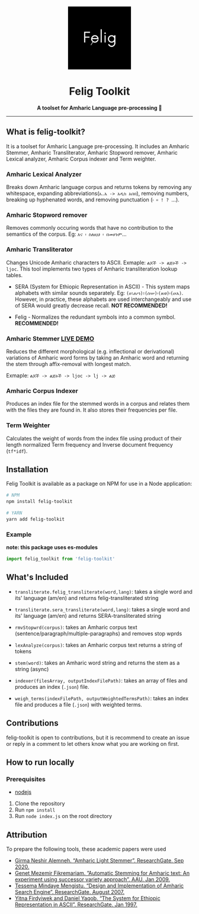 <p align="center">
  <img height=170 src="./felig.png" alt="Felig logo" />
</p>
<h1 align="center">Felig Toolkit</h1>
<p align="center">
  <strong>A toolset for Amharic Language pre-processing 🔧</strong>
</p>

---

## What is felig-toolkit?

It is a toolset for Amharic Language pre-processing. It includes an Amharic Stemmer, Amharic Transliterator, Amharic Stopword remover, Amharic Lexical analyzer, Amharic Corpus indexer and Term weighter.

### Amharic Lexical Analyzer

Breaks down Amharic language corpus and returns tokens by removing any whitespace, expanding abbreviations(`አ.አ -> አዲስ አበበ`), removing numbers, breaking up hyphenated words, and removing punctuation (`፡ ። ! ? `...).

### Amharic Stopword remover

Removes commonly occuring words that have no contribution to the semantics of the corpus. Eg: `እና ፡ ስለዚህ ፡ በመሆኑም`...

### Amharic Transliterator

Changes Unicode Amharic characters to ASCII. Exmaple: `ልጆች -> ልጅኦች -> ljoc`. This tool implements two types of Amharic transliteration lookup tables.

- SERA (System for Ethiopic Representation in ASCII) - This system maps alphabets with similar sounds separately. Eg: `(ሀ፣ሐ፡ኀ)፣(ሰ፡ሠ)፡(ጸ፡ፀ)፡(ዐ፡አ)`. However, in practice, these alphabets are used interchangeably and use of SERA would greatly decrease recall. **NOT RECOMMENDED!**

- Felig - Normalizes the redundant symbols into a common symbol. **RECOMMENDED!**

### Amharic Stemmer [LIVE DEMO](https://liulalemx.github.io/felig-stemmer-demo/)

Reduces the different morphological (e.g. inflectional or
derivational) variations of Amharic word forms by taking an Amharic word and returning the stem through affix-removal with longest match.

Exmaple:
`ልጆች -> ልጅኦች -> ljoc -> lj -> ልጅ`

### Amharic Corpus Indexer

Produces an index file for the stemmed words in a corpus and relates them with the files they are found in. It also stores their frequencies per file.

### Term Weighter

Calculates the weight of words from the index file using product of their length normalized Term frequency and Inverse document frequency (`tf*idf`).

## Installation

Felig Toolkit is available as a package on NPM for use in a Node application:

```bash
# NPM
npm install felig-toolkit

```
```bash
# YARN
yarn add felig-toolkit

```
### Example

**note: this package uses es-modules**

```javaScript
import felig_toolkit from 'felig-toolkit'

```

## What's Included

- `transliterate.felig_transliterate(word,lang)`: takes a single word and its' language (am/en) and returns felig-transliterated string

- `transliterate.sera_transliterate(word,lang)`: takes a single word and its' language (am/en) and returns SERA-transliterated string

- `rmvStopwrd(corpus)`: takes an Amharic corpus text (sentence/paragraph/multiple-paragraphs) and removes stop wprds

- `lexAnalyze(corpus)`: takes an Amharic corpus text returns a string of tokens

- `stem(word)`: takes an Amharic word string and returns the stem as a string (async)

- `indexer(filesArray, outputIndexFilePath)`: takes an array of files and produces an index (`.json`) file.

- `weigh_terms(indexFilePath, outputWeightedTermsPath)`: takes an index file and produces a file (`.json`) with weighted terms.

## Contributions

felig-toolkit is open to contributions, but it is recommend to create an issue or reply in a comment to let others know what you are working on first.

## How to run locally

### Prerequisites

- [nodejs](https://nodejs.org/en/)

1. Clone the repository
1. Run `npm install`
1. Run `node index.js` on the root directory

## Attribution

To prepare the following tools, these academic papers were used

- [Girma Neshir Alemneh. “Amharic Light Stemmer”. ResearchGate. Sep 2020. ](https://www.researchgate.net/publication/344285263_Amharic_Light_Stemmer)
- [Genet Mezemir Fikremariam. ”Automatic Stemming for Amharic text: An experiment using successor variety approach”. AAU. Jan 2009. ](http://etd.aau.edu.et/bitstream/handle/123456789/14590/Genet%20Mezemir.pdf?sequence=1&isAllowed=y)
- [Tessema Mindaye Mengistu. “Design and Implementation of Amharic Search Engine”. ResearchGate. August 2007. ](https://www.researchgate.net/publication/323384408_Design_and_Implementation_of_Amharic_Search_Engine)
- [Yitna Firdyiwek and Daniel Yaqob. “The System for Ethiopic Representation in ASCII”. ResearchGate. Jan 1997. ](https://www.researchgate.net/publication/2682324_The_System_for_Ethiopic_Representation_in_ASCII)
